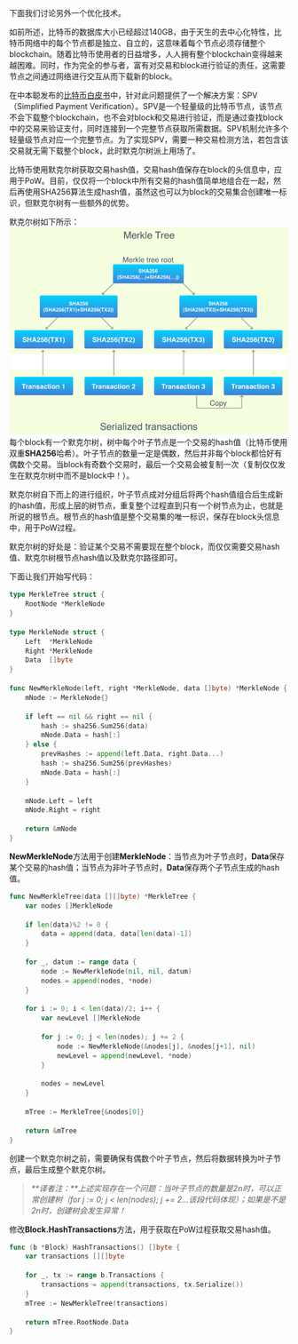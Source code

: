 下面我们讨论另外一个优化技术。

如前所述，比特币的数据库大小已经超过140GB，由于天生的去中心化特性，比特币网络中的每个节点都是独立、自立的，这意味着每个节点必须存储整个blockchain。随着比特币使用者的日益增多，人人拥有整个blockchain变得越来越困难。同时，作为完全的参与者，富有对交易和block进行验证的责任，这需要节点之间通过网络进行交互从而下载新的block。

在中本聪发布的[比特币白皮书](https://bitcoin.org/bitcoin.pdf)中，针对此问题提供了一个解决方案：SPV（Simplified Payment Verification）。SPV是一个轻量级的比特币节点，该节点不会下载整个blockchain，也不会对block和交易进行验证，而是通过查找block中的交易来验证支付，同时连接到一个完整节点获取所需数据。SPV机制允许多个轻量级节点对应一个完整节点。为了实现SPV，需要一种交易检测方法，若包含该交易就无需下载整个block，此时默克尔树派上用场了。

比特币使用默克尔树获取交易hash值，交易hash值保存在block的头信息中，应用于PoW。目前，仅仅将一个block中所有交易的hash值简单地组合在一起，然后再使用SHA256算法生成hash值，虽然这也可以为block的交易集合创建唯一标识，但默克尔树有一些额外的优势。

默克尔树如下所示：![](/assets/4.6.png)  
每个block有一个默克尔树，树中每个叶子节点是一个交易的hash值（比特币使用双重**SHA256**哈希）。叶子节点的数量一定是偶数，然后并非每个block都恰好有偶数个交易。当block有奇数个交易时，最后一个交易会被复制一次（复制仅仅发生在默克尔树中而不是block中！）。

默克尔树自下而上的进行组织，叶子节点成对分组后将两个hash值组合后生成新的hash值，形成上层的树节点，重复整个过程直到只有一个树节点为止，也就是所说的根节点。根节点的hash值是整个交易集的唯一标识，保存在block头信息中，用于PoW过程。

默克尔树的好处是：验证某个交易不需要现在整个block，而仅仅需要交易hash值、默克尔树根节点hash值以及默克尔路径即可。

下面让我们开始写代码：

```go
type MerkleTree struct {
    RootNode *MerkleNode
}

type MerkleNode struct {
    Left  *MerkleNode
    Right *MerkleNode
    Data  []byte
}

func NewMerkleNode(left, right *MerkleNode, data []byte) *MerkleNode {
    mNode := MerkleNode{}

    if left == nil && right == nil {
        hash := sha256.Sum256(data)
        mNode.Data = hash[:]
    } else {
        prevHashes := append(left.Data, right.Data...)
        hash := sha256.Sum256(prevHashes)
        mNode.Data = hash[:]
    }

    mNode.Left = left
    mNode.Right = right

    return &mNode
}
```

**NewMerkleNode**方法用于创建**MerkleNode**：当节点为叶子节点时，**Data**保存某个交易的hash值；当节点为非叶子节点时，**Data**保存两个子节点生成的hash值。

```go
func NewMerkleTree(data [][]byte) *MerkleTree {
    var nodes []MerkleNode

    if len(data)%2 != 0 {
        data = append(data, data[len(data)-1])
    }

    for _, datum := range data {
        node := NewMerkleNode(nil, nil, datum)
        nodes = append(nodes, *node)
    }

    for i := 0; i < len(data)/2; i++ {
        var newLevel []MerkleNode

        for j := 0; j < len(nodes); j += 2 {
            node := NewMerkleNode(&nodes[j], &nodes[j+1], nil)
            newLevel = append(newLevel, *node)
        }

        nodes = newLevel
    }

    mTree := MerkleTree{&nodes[0]}

    return &mTree
}
```

创建一个默克尔树之前，需要确保有偶数个叶子节点，然后将数据转换为叶子节点，最后生成整个默克尔树。

> _**译者注：**上述实现存在一个问题：当叶子节点的数量是2n时，可以正常创建树（for j := 0; j &lt; len\(nodes\); j += 2…该段代码体现）；如果是不是2n时，创建树会发生异常！_

修改**Block.HashTransactions**方法，用于获取在PoW过程获取交易hash值。

```go
func (b *Block) HashTransactions() []byte {
    var transactions [][]byte

    for _, tx := range b.Transactions {
        transactions = append(transactions, tx.Serialize())
    }
    mTree := NewMerkleTree(transactions)

    return mTree.RootNode.Data
}
```



